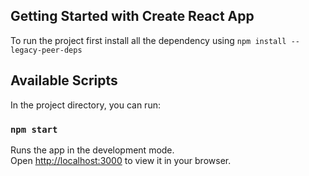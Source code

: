 ## Getting Started with Create React App

To run the project first install all the dependency using
``npm install --legacy-peer-deps``


## Available Scripts

In the project directory, you can run:

### `npm start`

Runs the app in the development mode.\
Open [http://localhost:3000](http://localhost:3000) to view it in your browser.


